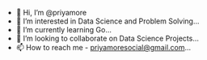 - 👋 Hi, I’m @priyamore
- 👀 I’m interested in Data Science and Problem Solving...
- 🌱 I’m currently learning Go...
- 💞️ I’m looking to collaborate on Data Science Projects...
- 📫 How to reach me - priyamoresocial@gmail.com...

<!---
priyamore/priyamore is a ✨ special ✨ repository because its `README.md` (this file) appears on your GitHub profile.
You can click the Preview link to take a look at your changes.
--->
